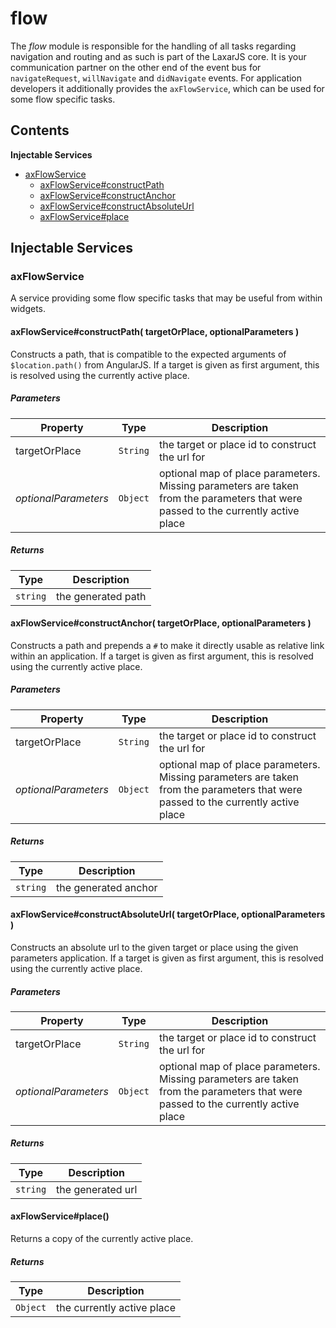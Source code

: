 
# flow

The *flow* module is responsible for the handling of all tasks regarding navigation and routing and as such
is part of the LaxarJS core. It is your communication partner on the other end of the event bus for
`navigateRequest`, `willNavigate` and `didNavigate` events. For application developers it additionally
provides the `axFlowService`, which can be used for some flow specific tasks.

## Contents

**Injectable Services**
- [axFlowService](#axFlowService)
  - [axFlowService#constructPath](#axFlowService#constructPath)
  - [axFlowService#constructAnchor](#axFlowService#constructAnchor)
  - [axFlowService#constructAbsoluteUrl](#axFlowService#constructAbsoluteUrl)
  - [axFlowService#place](#axFlowService#place)

## Injectable Services
### <a name="axFlowService"></a>axFlowService
A service providing some flow specific tasks that may be useful from within widgets.

#### <a name="axFlowService#constructPath"></a>axFlowService#constructPath( targetOrPlace, optionalParameters )
Constructs a path, that is compatible to the expected arguments of `$location.path()` from
AngularJS. If a target is given as first argument, this is resolved using the currently active
place.

##### Parameters
| Property | Type | Description |
| -------- | ---- | ----------- |
| targetOrPlace | `String` |  the target or place id to construct the url for |
| _optionalParameters_ | `Object` |  optional map of place parameters. Missing parameters are taken from the parameters that were passed to the currently active place |

##### Returns
| Type | Description |
| ---- | ----------- |
| `string` |  the generated path |

#### <a name="axFlowService#constructAnchor"></a>axFlowService#constructAnchor( targetOrPlace, optionalParameters )
Constructs a path and prepends a `#` to make it directly usable as relative link within an
application. If a target is given as first argument, this is resolved using the currently active
place.

##### Parameters
| Property | Type | Description |
| -------- | ---- | ----------- |
| targetOrPlace | `String` |  the target or place id to construct the url for |
| _optionalParameters_ | `Object` |  optional map of place parameters. Missing parameters are taken from the parameters that were passed to the currently active place |

##### Returns
| Type | Description |
| ---- | ----------- |
| `string` |  the generated anchor |

#### <a name="axFlowService#constructAbsoluteUrl"></a>axFlowService#constructAbsoluteUrl( targetOrPlace, optionalParameters )
Constructs an absolute url to the given target or place using the given parameters application. If
a target is given as first argument, this is resolved using the currently active place.

##### Parameters
| Property | Type | Description |
| -------- | ---- | ----------- |
| targetOrPlace | `String` |  the target or place id to construct the url for |
| _optionalParameters_ | `Object` |  optional map of place parameters. Missing parameters are taken from the parameters that were passed to the currently active place |

##### Returns
| Type | Description |
| ---- | ----------- |
| `string` |  the generated url |

#### <a name="axFlowService#place"></a>axFlowService#place()
Returns a copy of the currently active place.

##### Returns
| Type | Description |
| ---- | ----------- |
| `Object` |  the currently active place |
